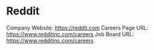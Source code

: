 # Reddit

Company Website: https://reddit.com
Careers Page URL: https://www.redditinc.com/careers
Job Board URL: https://www.redditinc.com/careers